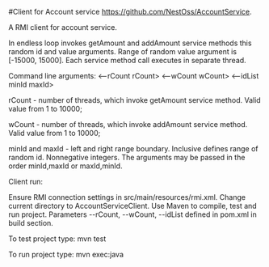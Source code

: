 #Client for Account service https://github.com/NestOss/AccountService.

A RMI client for account service.

  In endless loop invokes getAmount and addAmount service methods this random id and value arguments. Range of random value argument is [-15000, 15000]. Each service method  call executes in separate thread.

Command line arguments:  <--rCount rCount> <--wCount wCount> <--idList minId maxId>

  rCount - number of threads, which invoke getAmount service method. Valid value from 1 to 10000;

  wCount - number of threads, which invoke addAmount service method. Valid value from 1 to 10000;

  minId and maxId - left and right range boundary. Inclusive defines range of random id. Nonnegative integers. The arguments may be passed in the order minId,maxId or maxId,minId. 

Client run:

  Ensure RMI connection settings in src/main/resources/rmi.xml. Change current directory to AccountServiceClient. Use Maven to compile, test and run project.  Parameters --rCount, --wCount, --idList defined in pom.xml in build section.
  
To test project type: mvn test

To run project type: mvn exec:java
